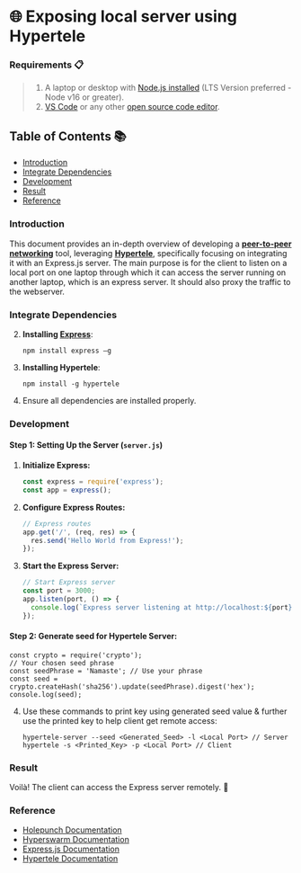 # 🌐 Exposing local server using Hypertele

### Requirements 📋

> 1. A laptop or desktop with [Node.js installed](https://nodejs.org/en) (LTS Version preferred - Node v16 or greater).
> 2. [VS Code](https://code.visualstudio.com/download) or any other [open source code editor](https://www.hostinger.in/tutorials/best-code-editors).

## Table of Contents 📚

- [Introduction](#introduction)
- [Integrate Dependencies](#integrate-dependencies)
- [Development](#development)
- [Result](#result)
- [Reference](#reference)

### Introduction

This document provides an in-depth overview of developing a **[peer-to-peer networking](https://www.geeksforgeeks.org/what-is-p2p-peer-to-peer-process/)** tool, leveraging **[Hypertele](https://docs.holepunch.to/tools/hypertele)**, specifically focusing on integrating it with an Express.js server. The main purpose is for the client to listen on a local port on one laptop through which it can access the server running on another laptop, which is an express server. It should also proxy the traffic to the webserver.

### Integrate Dependencies

2. **Installing [Express](https://expressjs.com/en/starter/installing.html)**: 
    ```shell
    npm install express –g
    ```
3. **Installing Hypertele**: 
    ```shell
    npm install -g hypertele
    ```
4. Ensure all dependencies are installed properly.

### Development

#### Step 1: Setting Up the Server (`server.js`)

1. **Initialize Express:**
    ```javascript
    const express = require('express');
    const app = express();
    ```

2. **Configure Express Routes:**
    ```javascript
    // Express routes
    app.get('/', (req, res) => {
      res.send('Hello World from Express!');
    });
    ```

3. **Start the Express Server:**
    ```javascript
    // Start Express server
    const port = 3000;
    app.listen(port, () => {
      console.log(`Express server listening at http://localhost:${port}`);
    });
    ```


#### Step 2: Generate seed for Hypertele Server:
    
    const crypto = require('crypto');
    // Your chosen seed phrase
    const seedPhrase = 'Namaste'; // Use your phrase
    const seed = crypto.createHash('sha256').update(seedPhrase).digest('hex');
    console.log(seed);
    
  
    
4. Use these commands to print key using generated seed value & further use the printed key to help client get remote access:
    ```shell
    hypertele-server --seed <Generated_Seed> -l <Local Port> // Server
    hypertele -s <Printed_Key> -p <Local Port> // Client
    ```

### Result

Voilà! The client can access the Express server remotely. 🍐

### Reference

- [Holepunch Documentation](https://docs.holepunch.to/)
- [Hyperswarm Documentation](https://github.com/hyperswarm/hyperswarm)
- [Express.js Documentation](https://expressjs.com/)
- [Hypertele Documentation](https://docs.holepunch.to/tools/hypertele)
